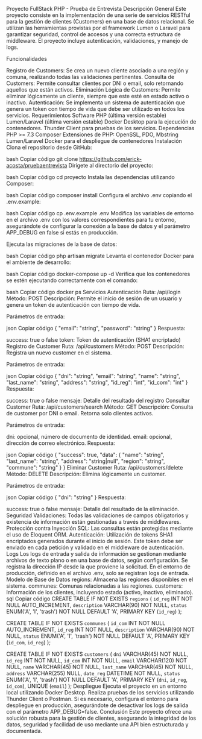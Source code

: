 Proyecto FullStack PHP - Prueba de Entrevista
Descripción General
Este proyecto consiste en la implementación de una serie de servicios RESTful para la gestión de clientes (Customers) en una base de datos relacional. Se utilizan las herramientas provistas por el framework Lumen o Laravel para garantizar seguridad, control de accesos y una correcta estructura de middleware. El proyecto incluye autenticación, validaciones, y manejo de logs.

Funcionalidades

Registro de Customers: Se crea un nuevo cliente asociado a una región y comuna, realizando todas las validaciones pertinentes.
Consulta de Customers: Permite consultar clientes por DNI o email, solo retornando aquellos que están activos.
Eliminación Lógica de Customers: Permite eliminar lógicamente un cliente, siempre que este esté en estado activo o inactivo.
Autenticación: Se implementa un sistema de autenticación que genera un token con tiempo de vida que debe ser utilizado en todos los servicios.
Requerimientos
Software
PHP (última versión estable)
Lumen/Laravel (última versión estable)
Docker Desktop para la ejecución de contenedores.
Thunder Client para pruebas de los servicios.
Dependencias
PHP >= 7.3
Composer
Extensiones de PHP: OpenSSL, PDO, Mbstring
Lumen/Laravel
Docker para el despliegue de contenedores
Instalación
Clona el repositorio desde GitHub:

bash
Copiar código
git clone https://github.com/erick-acosta/pruebaentrevista
Dirígete al directorio del proyecto:

bash
Copiar código
cd proyecto
Instala las dependencias utilizando Composer:

bash
Copiar código
composer install
Configura el archivo .env copiando el .env.example:

bash
Copiar código
cp .env.example .env
Modifica las variables de entorno en el archivo .env con los valores correspondientes para tu entorno, asegurándote de configurar la conexión a la base de datos y el parámetro APP_DEBUG en false si estás en producción.

Ejecuta las migraciones de la base de datos:

bash
Copiar código
php artisan migrate
Levanta el contenedor Docker para el ambiente de desarrollo:

bash
Copiar código
docker-compose up -d
Verifica que los contenedores se estén ejecutando correctamente con el comando:

bash
Copiar código
docker ps
Servicios
Autenticación
Ruta: /api/login
Método: POST
Descripción: Permite el inicio de sesión de un usuario y genera un token de autenticación con tiempo de vida.

Parámetros de entrada:

json
Copiar código
{
    "email": "string",
    "password": "string"
}
Respuesta:

success: true o false
token: Token de autenticación (SHA1 encriptado)
Registro de Customer
Ruta: /api/customers
Método: POST
Descripción: Registra un nuevo customer en el sistema.

Parámetros de entrada:

json
Copiar código
{
    "dni": "string",
    "email": "string",
    "name": "string",
    "last_name": "string",
    "address": "string",
    "id_reg": "int",
    "id_com": "int"
}
Respuesta:

success: true o false
mensaje: Detalle del resultado del registro
Consultar Customer
Ruta: /api/customers/search
Método: GET
Descripción: Consulta de customer por DNI o email. Retorna solo clientes activos.

Parámetros de entrada:

dni: opcional, número de documento de identidad.
email: opcional, dirección de correo electrónico.
Respuesta:

json
Copiar código
{
    "success": true,
    "data": {
        "name": "string",
        "last_name": "string",
        "address": "string|null",
        "region": "string",
        "commune": "string"
    }
}
Eliminar Customer
Ruta: /api/customers/delete
Método: DELETE
Descripción: Elimina lógicamente un customer.

Parámetros de entrada:

json
Copiar código
{
    "dni": "string"
}
Respuesta:

success: true o false
mensaje: Detalle del resultado de la eliminación.
Seguridad
Validaciones: Todas las validaciones de campos obligatorios y existencia de información están gestionadas a través de middlewares.
Protección contra Inyección SQL: Las consultas están protegidas mediante el uso de Eloquent ORM.
Autenticación: Utilización de tokens SHA1 encriptados generados durante el inicio de sesión. Este token debe ser enviado en cada petición y validado en el middleware de autenticación.
Logs
Los logs de entrada y salida de información se gestionan mediante archivos de texto plano o en una base de datos, según configuración.
Se registra la dirección IP desde la que proviene la solicitud.
En el entorno de producción, definido en el archivo .env, solo se registran logs de entrada.
Modelo de Base de Datos
regions: Almacena las regiones disponibles en el sistema.
communes: Comunas relacionadas a las regiones.
customers: Información de los clientes, incluyendo estado (activo, inactivo, eliminado).
sql
Copiar código
CREATE TABLE IF NOT EXISTS `regions` (
    `id_reg` INT NOT NULL AUTO_INCREMENT,
    `description` VARCHAR(90) NOT NULL,
    `status` ENUM('A', 'I', 'trash') NOT NULL DEFAULT 'A',
    PRIMARY KEY (`id_reg`)
);

CREATE TABLE IF NOT EXISTS `communes` (
    `id_com` INT NOT NULL AUTO_INCREMENT,
    `id_reg` INT NOT NULL,
    `description` VARCHAR(90) NOT NULL,
    `status` ENUM('A', 'I', 'trash') NOT NULL DEFAULT 'A',
    PRIMARY KEY (`id_com`, `id_reg`)
);

CREATE TABLE IF NOT EXISTS `customers` (
    `dni` VARCHAR(45) NOT NULL,
    `id_reg` INT NOT NULL,
    `id_com` INT NOT NULL,
    `email` VARCHAR(120) NOT NULL,
    `name` VARCHAR(45) NOT NULL,
    `last_name` VARCHAR(45) NOT NULL,
    `address` VARCHAR(255) NULL,
    `date_reg` DATETIME NOT NULL,
    `status` ENUM('A', 'I', 'trash') NOT NULL DEFAULT 'A',
    PRIMARY KEY (`dni`, `id_reg`, `id_com`),
    UNIQUE (`email`)
);
Despliegue
Ejecuta el proyecto en un entorno local utilizando Docker Desktop.
Realiza pruebas de los servicios utilizando Thunder Client o Postman.
Si es necesario, configura el entorno para despliegue en producción, asegurándote de desactivar los logs de salida con el parámetro APP_DEBUG=false.
Conclusión
Este proyecto ofrece una solución robusta para la gestión de clientes, asegurando la integridad de los datos, seguridad y facilidad de uso mediante una API bien estructurada y documentada.
